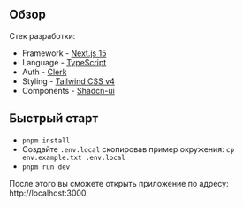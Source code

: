 ## Обзор

Стек разработки:

- Framework - [Next.js 15](https://nextjs.org/13)
- Language - [TypeScript](https://www.typescriptlang.org)
- Auth - [Clerk](https://go.clerk.com/ILdYhn7)
- Styling - [Tailwind CSS v4](https://tailwindcss.com)
- Components - [Shadcn-ui](https://ui.shadcn.com)


## Быстрый старт


- `pnpm install`
- Создайте `.env.local` скопировав пример окружения:
  `cp env.example.txt .env.local`
- `pnpm run dev`

После этого вы сможете открыть приложение по адресу: http://localhost:3000
